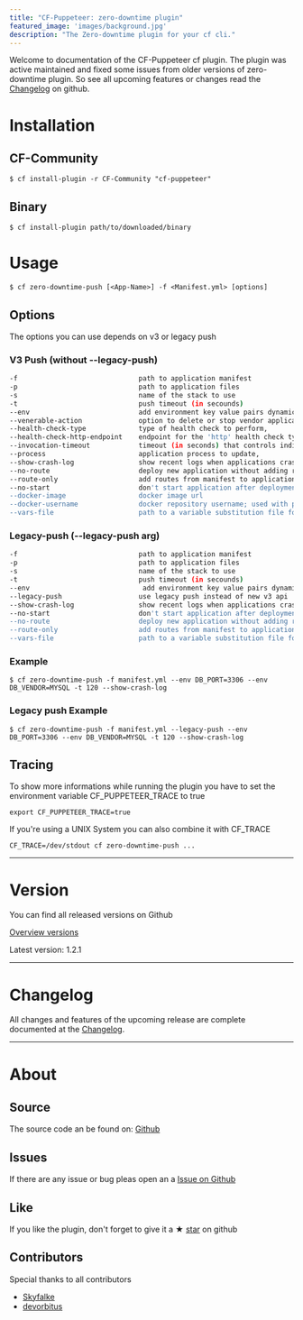 ```yaml
---
title: "CF-Puppeteer: zero-downtime plugin"
featured_image: 'images/background.jpg'
description: "The Zero-downtime plugin for your cf cli."
---
```


Welcome to documentation of the CF-Puppeteer cf plugin.
The plugin was active maintained and fixed some issues from older versions of zero-downtime plugin.
So see all upcoming features or changes read the [Changelog](https://github.com/HappyTobi/cf-puppeteer/blob/master/CHANGELOG.md) on github.


# Installation

## CF-Community
```
$ cf install-plugin -r CF-Community "cf-puppeteer"
```

## Binary
```
$ cf install-plugin path/to/downloaded/binary
```


# Usage
```
$ cf zero-downtime-push [<App-Name>] -f <Manifest.yml> [options]
```

## Options
The options you can use depends on v3 or legacy push

### V3 Push (without --legacy-push)
```bash
-f                              path to application manifest
-p                              path to application files
-s                              name of the stack to use
-t                              push timeout (in secounds)
--env                           add environment key value pairs dynamic; can specity multiple times
--venerable-action              option to delete or stop vendor application - default is delete,
--health-check-type             type of health check to perform,
--health-check-http-endpoint    endpoint for the 'http' health check type,
--invocation-timeout            timeout (in seconds) that controls individual health check invocations,
--process                       application process to update,
--show-crash-log                show recent logs when applications crashes while the deployment
--no-route                      deploy new application without adding routes
--route-only                    add routes from manifest to application only
--no-start                      don't start application after deployment
--docker-image                  docker image url                                                           (⭐️New since 1.1.2)
--docker-username               docker repository username; used with password from env CF_DOCKER_PASSWORD (⭐️New since 1.1.2)
--vars-file                     path to a variable substitution file for manifest                          (⭐️New since 1.2.0)
```

### Legacy-push (--legacy-push arg)
```bash
-f                              path to application manifest
-p                              path to application files
-s                              name of the stack to use
-t                              push timeout (in secounds)
--env                            add environment key value pairs dynamic; can specity multiple times
--legacy-push                   use legacy push instead of new v3 api
--show-crash-log                show recent logs when applications crashes while the deployment
--no-start                      don't start application after deployment
--no-route                      deploy new application without adding routes        (⭐️New since 1.1.2)
--route-only                    add routes from manifest to application only        (⭐️New since 1.1.2)
--vars-file                     path to a variable substitution file for manifest   (⭐️New since 1.2.0)
```

### Example

```
$ cf zero-downtime-push -f manifest.yml --env DB_PORT=3306 --env DB_VENDOR=MYSQL -t 120 --show-crash-log
```

### Legacy push Example

```
$ cf zero-downtime-push -f manifest.yml --legacy-push --env DB_PORT=3306 --env DB_VENDOR=MYSQL -t 120 --show-crash-log
```

## Tracing
To show more informations while running the plugin you have to set the environment variable CF_PUPPETEER_TRACE to true
```
export CF_PUPPETEER_TRACE=true
```
If you're using a UNIX System you can also combine it with CF_TRACE
```
CF_TRACE=/dev/stdout cf zero-downtime-push ...
```

--- 

# Version
You can find all released versions on Github

[Overview versions](https://github.com/HappyTobi/cf-puppeteer/releases)

Latest version: 1.2.1

--- 

# Changelog
All changes and features of the upcoming release are complete documented at the [Changelog](https://github.com/HappyTobi/cf-puppeteer/blob/master/CHANGELOG.md).

---

# About

## Source
The source code an be found on: [Github](https://github.com/HappyTobi/cf-puppeteer/)


## Issues
If there are any issue or bug pleas open an a [Issue on Github](https://github.com/HappyTobi/cf-puppeteer/issues)


## Like
If you like the plugin, don't forget to give it a ★ [star](https://github.com/HappyTobi/cf-puppeteer/) on github

## Contributors
Special thanks to all contributors
- [Skyfalke](https://github.com/skyfalke)
- [devorbitus](https://github.com/devorbitus)
